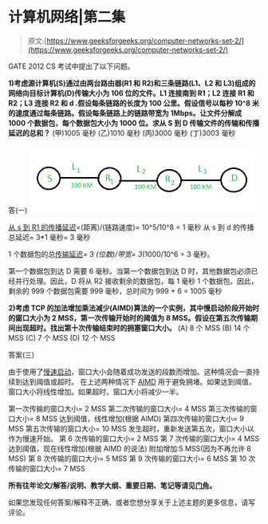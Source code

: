 # 计算机网络|第二集

> 原文:[https://www.geeksforgeeks.org/computer-networks-set-2/](https://www.geeksforgeeks.org/computer-networks-set-2/)

GATE 2012 CS 考试中提出了以下问题。

**1)考虑源计算机(S)通过由两台路由器(R1 和 R2)和三条链路(L1、L2 和 L3)组成的网络向目标计算机(D)传输大小为 106 位的文件。L1 连接南到 R1；L2 连接 R1 和 R2；L3 连接 R2 和 d .假设每条链路的长度为 100 公里。假设信号以每秒 10^8 米的速度通过每条链路。假设每条链路上的链路带宽为 1Mbps。让文件分解成 1000 个数据包，每个数据包大小为 1000 位。求从 S 到 D 传输文件的传输和传播延迟的总和？**
(甲)1005 毫秒
(乙)1010 毫秒
(丙)3000 毫秒
(丁)3003 毫秒

答(一)
[![](img/efc383036cc1eb90f8743fa2ebc84cc6.png "GATE2012CN")](https://media.geeksforgeeks.org/wp-content/uploads/cns2.png)

[从 s 到 R1 的传播延迟](http://en.wikipedia.org/wiki/Propogation_delay)=(距离)/(链路速度)= 10^5/10^8 = 1 毫秒
从 s 到 d 的传播总延迟= 3*1 毫秒= 3 毫秒

1 个数据包的总[传输延迟](http://en.wikipedia.org/wiki/Transmission_delay)= 3 *(位数)/带宽= 3*(1000/10^6 = 3 毫秒。

第一个数据包到达 D 需要 6 毫秒。当第一个数据包到达 D 时，其他数据包必须已经并行处理。因此，D 将从 R2 接收剩余的数据包，每 1 毫秒 1 个数据包。因此，剩余的 999 个数据包需要 999 毫秒，总时间为 999 + 6 = 1005 毫秒

**2)考虑 TCP 的加法增加乘法减少(AIMD)算法的一个实例，其中慢启动阶段开始时的窗口大小为 2 MSS，第一次传输开始时的阈值为 8 MSS。假设在第五次传输期间出现超时。找出第十次传输结束时的拥塞窗口大小。**
(A) 8 个 MSS
(B) 14 个 MSS
(C) 7 个 MSS
(D) 12 个 MSS

答案(三)

由于使用了[慢速启动](http://en.wikipedia.org/wiki/Slow-start)，窗口大小会随着成功发送的段数而增加。这种情况会一直持续到达到阈值或超时。
在上述两种情况下 [AIMD](http://en.wikipedia.org/wiki/Additive_increase/multiplicative_decrease) 用于避免拥堵。如果达到阈值，窗口大小将线性增加。如果超时，窗口大小将减少一半。

第一次传输的窗口大小= 2 MSS
第二次传输的窗口大小= 4 MSS
第三次传输的窗口大小= 8 MSS
达到阈值，线性增加(根据 AIMD)
第四次传输的窗口大小= 9 MSS
第五次传输的窗口大小= 10 MSS
发生超时，重新发送第五次，窗口大小以作为慢速开始。
第 6 次传输的窗口大小= 2 MSS
第 7 次传输的窗口大小= 4 MSS
达到阈值，现在线性增加(根据 AIMD 的说法)
附加增加:5 MSS(因为不再允许 8 MSS)
第 8 次传输的窗口大小= 5 MSS
第 9 次传输的窗口大小= 6 MSS
第 10 次传输的窗口大小= 7 MSS

**所有往年论文/解答/说明、教学大纲、重要日期、笔记等请见[门角](http://geeksquiz.com/gate-corner-2/)。**

如果您发现任何答案/解释不正确，或者您想分享关于上述主题的更多信息，请写评论。